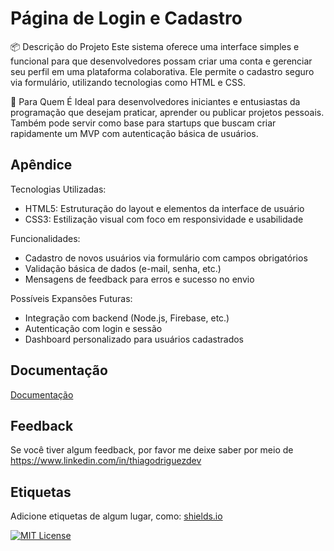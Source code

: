 
# Página de Login e Cadastro

📦 Descrição do Projeto
Este sistema oferece uma interface simples e funcional para que desenvolvedores possam criar uma conta e gerenciar seu perfil em uma plataforma colaborativa. Ele permite o cadastro seguro via formulário, utilizando tecnologias como HTML e CSS.

🔧 Para Quem É
Ideal para desenvolvedores iniciantes e entusiastas da programação que desejam praticar, aprender ou publicar projetos pessoais. Também pode servir como base para startups que buscam criar rapidamente um MVP com autenticação básica de usuários.

## Apêndice

Tecnologias Utilizadas:
- HTML5: Estruturação do layout e elementos da interface de usuário
- CSS3: Estilização visual com foco em responsividade e usabilidade

Funcionalidades:
- Cadastro de novos usuários via formulário com campos obrigatórios
- Validação básica de dados (e-mail, senha, etc.)
- Mensagens de feedback para erros e sucesso no envio

Possíveis Expansões Futuras:
- Integração com backend (Node.js, Firebase, etc.)
- Autenticação com login e sessão
- Dashboard personalizado para usuários cadastrados



## Documentação

[Documentação](https://desafio-html-css-five.vercel.app/)


## Feedback

Se você tiver algum feedback, por favor me deixe saber por meio de https://www.linkedin.com/in/thiagodriguezdev


## Etiquetas

Adicione etiquetas de algum lugar, como: [shields.io](https://shields.io/)

[![MIT License](https://img.shields.io/badge/License-MIT-green.svg)](https://choosealicense.com/licenses/mit/)


